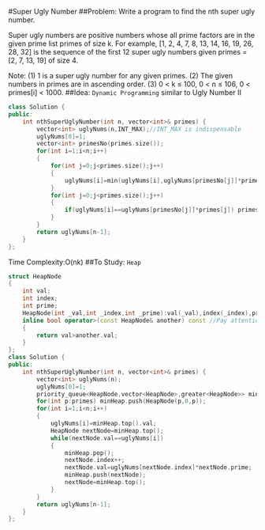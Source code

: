 #Super Ugly Number
##Problem:
Write a program to find the nth super ugly number.

Super ugly numbers are positive numbers whose all prime factors are in the given prime list primes of size k. For example, [1, 2, 4, 7, 8, 13, 14, 16, 19, 26, 28, 32] is the sequence of the first 12 super ugly numbers given primes = [2, 7, 13, 19] of size 4.

Note:
(1) 1 is a super ugly number for any given primes.
(2) The given numbers in primes are in ascending order.
(3) 0 < k ≤ 100, 0 < n ≤ 106, 0 < primes[i] < 1000.
##Idea:
`Dynamic Programming` similar to Ugly Number II
```cpp
class Solution {
public:
    int nthSuperUglyNumber(int n, vector<int>& primes) {
        vector<int> uglyNums(n,INT_MAX);//INT_MAX is indispensable
        uglyNums[0]=1;
        vector<int> primesNo(primes.size());
        for(int i=1;i<n;i++)
        {
            for(int j=0;j<primes.size();j++)
            {
                uglyNums[i]=min(uglyNums[i],uglyNums[primesNo[j]]*primes[j]);
            }
            for(int j=0;j<primes.size();j++)
            {
                if(uglyNums[i]==uglyNums[primesNo[j]]*primes[j]) primesNo[j]++;
            }
        }
        return uglyNums[n-1];
    }
};
```
Time Complexity:O(nk)
##To Study:
`Heap`
```cpp
struct HeapNode
{
    int val;
    int index;
    int prime;
    HeapNode(int _val,int _index,int _prime):val(_val),index(_index),prime(_prime){}
    inline bool operator>(const HeapNode& another) const //Pay attention to const!
    {
        return val>another.val;
    }
};
class Solution {
public:
    int nthSuperUglyNumber(int n, vector<int>& primes) {
        vector<int> uglyNums(n);
        uglyNums[0]=1;
        priority_queue<HeapNode,vector<HeapNode>,greater<HeapNode>> minHeap;
        for(int p:primes) minHeap.push(HeapNode(p,0,p));
        for(int i=1;i<n;i++)
        {
            uglyNums[i]=minHeap.top().val;
            HeapNode nextNode=minHeap.top();
            while(nextNode.val==uglyNums[i])
            {
                minHeap.pop();
                nextNode.index++;
                nextNode.val=uglyNums[nextNode.index]*nextNode.prime;
                minHeap.push(nextNode);
                nextNode=minHeap.top();
            }
        }
        return uglyNums[n-1];
    }
};
```
